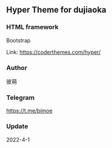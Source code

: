 ##   Hyper Theme for dujiaoka

### HTML framework

Bootstrap

Link: https://coderthemes.com/hyper/

### Author

彼萌

### Telegram

https://t.me/bimoe

### Update

2022-4-1